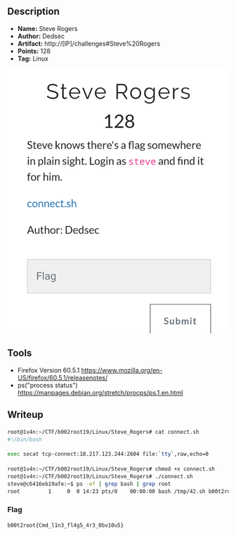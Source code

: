 ## Description
* **Name:**  Steve Rogers
* **Author:** Dedsec
* **Artifact:** http://[IP]/challenges#Steve%20Rogers
* **Points:** 128
* **Tag:** Linux

<p align="center">
<img src="steve_rogers.png"/>
</p>

## Tools

* Firefox Version 60.5.1 https://www.mozilla.org/en-US/firefox/60.5.1/releasenotes/
* ps("process status") https://manpages.debian.org/stretch/procps/ps.1.en.html

## Writeup

```bash
root@1v4n:~/CTF/b002root19/Linux/Steve_Rogers# cat connect.sh
#!/bin/bash

exec socat tcp-connect:18.217.123.244:2604 file:`tty`,raw,echo=0

root@1v4n:~/CTF/b002root19/Linux/Steve_Rogers# chmod +x connect.sh
root@1v4n:~/CTF/b002root19/Linux/Steve_Rogers# ./connect.sh
steve@c6416eb19afe:~$ ps -ef | grep bash | grep root
root         1     0  0 14:23 pts/0    00:00:00 bash /tmp/42.sh b00t2root{Cmd_l1n3_fl4g5_4r3_0bv10u5}
```

### Flag

`b00t2root{Cmd_l1n3_fl4g5_4r3_0bv10u5}`
